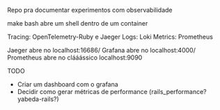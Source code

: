 Repo pra documentar experimentos com observabilidade

make bash abre um shell dentro de um container

Tracing: OpenTelemetry-Ruby e Jaeger 
Logs: Loki
Metrics: Prometheus

Jaeger abre no localhost:16686/
Grafana abre no localhost:4000/
Prometheus abre no clááássico localhost:9090

TODO

- Criar um dashboard com o grafana
- Decidir como gerar métricas de performance (rails_performance? yabeda-rails?)